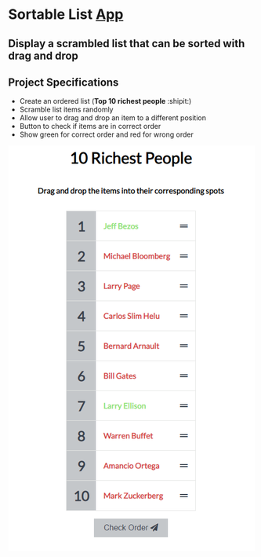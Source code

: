 # Sortable List [App](https://tudorbejinari.github.io/sortable-list/)
## Display a scrambled list that can be sorted with drag and drop

## Project Specifications
* Create an ordered list (**Top 10 richest people** :shipit:)
* Scramble list items randomly
* Allow user to drag and drop an item to a different position
* Button to check if items are in correct order
* Show green for correct order and red for wrong order

![IMG](https://github.com/tudorbejinari/sortable-list/blob/master/screenshot.png)

